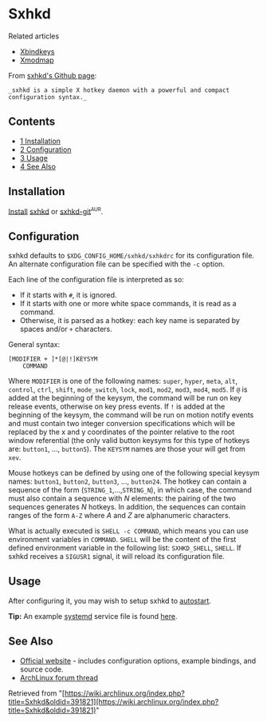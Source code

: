 # Sxhkd

Related articles

*   [Xbindkeys](/index.php/Xbindkeys "Xbindkeys")
*   [Xmodmap](/index.php/Xmodmap "Xmodmap")

From [sxhkd's Github page](https://github.com/baskerville/sxhkd):

	_sxhkd is a simple X hotkey daemon with a powerful and compact configuration syntax._

## Contents

*   [1 Installation](#Installation)
*   [2 Configuration](#Configuration)
*   [3 Usage](#Usage)
*   [4 See Also](#See_Also)

## Installation

[Install](/index.php/Install "Install") [sxhkd](https://www.archlinux.org/packages/?name=sxhkd) or [sxhkd-git](https://aur.archlinux.org/packages/sxhkd-git/)<sup><small>AUR</small></sup>.

## Configuration

sxhkd defaults to `$XDG_CONFIG_HOME/sxhkd/sxhkdrc` for its configuration file. An alternate configuration file can be specified with the `-c` option.

Each line of the configuration file is interpreted as so:

*   If it starts with `#`, it is ignored.
*   If it starts with one or more white space commands, it is read as a command.
*   Otherwise, it is parsed as a hotkey: each key name is separated by spaces and/or `+` characters.

General syntax:

```
[MODIFIER + ]*[@|!]KEYSYM
    COMMAND

```

Where `MODIFIER` is one of the following names: `super`, `hyper`, `meta`, `alt`, `control`, `ctrl`, `shift`, `mode_switch`, `lock`, `mod1`, `mod2`, `mod3`, `mod4`, `mod5`. If `@` is added at the beginning of the keysym, the command will be run on key release events, otherwise on key press events. If `!` is added at the beginning of the keysym, the command will be run on motion notify events and must contain two integer conversion specifications which will be replaced by the x and y coordinates of the pointer relative to the root window referential (the only valid button keysyms for this type of hotkeys are: `button1`, ..., `button5`). The `KEYSYM` names are those your will get from `xev`.

Mouse hotkeys can be defined by using one of the following special keysym names: `button1`, `button2`, `button3`, ..., `button24`. The hotkey can contain a sequence of the form (`STRING_1`,…,`STRING_N`), in which case, the command must also contain a sequence with _N_ elements: the pairing of the two sequences generates _N_ hotkeys. In addition, the sequences can contain ranges of the form `A-Z` where _A_ and _Z_ are alphanumeric characters.

What is actually executed is `SHELL -c COMMAND`, which means you can use environment variables in `COMMAND`. `SHELL` will be the content of the first defined environment variable in the following list: `SXHKD_SHELL`, `SHELL`. If sxhkd receives a `SIGUSR1` signal, it will reload its configuration file.

## Usage

After configuring it, you may wish to setup sxhkd to [autostart](/index.php/Autostart "Autostart").

**Tip:** An example [systemd](/index.php/Systemd "Systemd") service file is found [here](https://github.com/baskerville/sxhkd/blob/master/contrib/systemd/sxhkd.service).

## See Also

*   [Official website](https://github.com/baskerville/sxhkd) - includes configuration options, example bindings, and source code.
*   [ArchLinux forum thread](https://bbs.archlinux.org/viewtopic.php?id=155613)

Retrieved from "[https://wiki.archlinux.org/index.php?title=Sxhkd&oldid=391821](https://wiki.archlinux.org/index.php?title=Sxhkd&oldid=391821)"